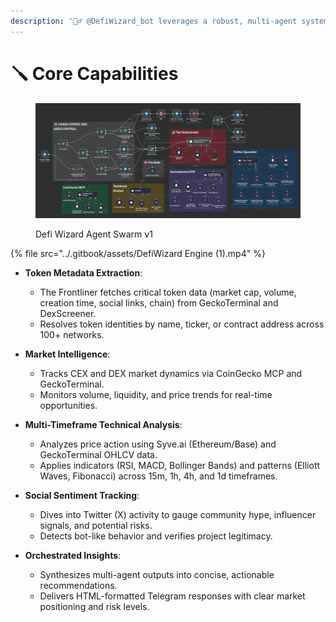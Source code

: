 ```yaml
---
description: '🧙‍♂️ @DefiWizard_bot leverages a robust, multi-agent system to provide:'
---
```


# 🪛 Core Capabilities

<figure><img src="../.gitbook/assets/Defi-Wizard-prototype.png" alt=""><figcaption><p>Defi Wizard Agent Swarm v1</p></figcaption></figure>

{% file src="../.gitbook/assets/DefiWizard Engine  (1).mp4" %}

*   **Token Metadata Extraction**:

    * The Frontliner fetches critical token data (market cap, volume, creation time, social links, chain) from GeckoTerminal and DexScreener.
    * Resolves token identities by name, ticker, or contract address across 100+ networks.


*   **Market Intelligence**:

    * Tracks CEX and DEX market dynamics via CoinGecko MCP and GeckoTerminal.
    * Monitors volume, liquidity, and price trends for real-time opportunities.


*   **Multi-Timeframe Technical Analysis**:

    * Analyzes price action using Syve.ai (Ethereum/Base) and GeckoTerminal OHLCV data.
    * Applies indicators (RSI, MACD, Bollinger Bands) and patterns (Elliott Waves, Fibonacci) across 15m, 1h, 4h, and 1d timeframes.


*   **Social Sentiment Tracking**:

    * Dives into Twitter (X) activity to gauge community hype, influencer signals, and potential risks.
    * Detects bot-like behavior and verifies project legitimacy.


* **Orchestrated Insights**:
  * Synthesizes multi-agent outputs into concise, actionable recommendations.
  * Delivers HTML-formatted Telegram responses with clear market positioning and risk levels.
